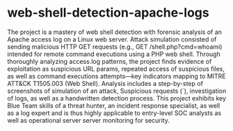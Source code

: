 # web-shell-detection-apache-logs

The project is a mastery of web shell detection with forensic analysis of an Apache access log on a Linux web server. Attack simulation consisted of sending malicious HTTP GET  requests (e.g., GET /shell.php?cmd=whoami)  intended for remote command executions using a PHP web shell. Through thoroughly analyzing access.log patterns, the project finds evidence of exploitation as suspicious URL params, repeated access of suspicious files, as well as command executions attempts—key indicators mapping to MITRE ATT&CK T1505.003 (Web Shell). Analysis includes a step-by-step of screenshots of simulation of an attack, Suspicious requests (<?php system($_GET['cmd']); ?>`), investigation of logs, as well as a handwritten detection process. This project exhibits key Blue Team skills of a threat hunter, an incident response specialist, as well as a log expert and is thus highly applicable to entry-level SOC analysts as well as operational server server monitoring for security.


